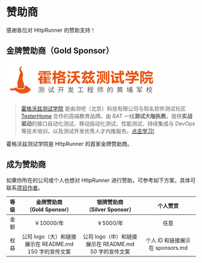 # 赞助商

感谢各位对 HttpRunner 的赞助支持！

## 金牌赞助商（Gold Sponsor）

[<img src="./assets/hogwarts.png" alt="霍格沃兹测试学院" width="400">](https://testing-studio.com)

> [霍格沃兹测试学院](https://testing-studio.com) 是由测吧（北京）科技有限公司与知名软件测试社区 [TesterHome](https://testerhome.com/) 合作的高端教育品牌。由 BAT 一线**测试大咖执教**，提供**实战驱动**的接口自动化测试、移动自动化测试、性能测试、持续集成与 DevOps 等技术培训，以及测试开发优秀人才内推服务。[点击学习!](https://ke.qq.com/course/348893?flowToken=1014523)

霍格沃兹测试学院是 HttpRunner 的首家金牌赞助商。 

## 成为赞助商

如果你所在的公司或个人也想对 HttpRunner 进行赞助，可参考如下方案，具体可联系[项目作者](mailto:mail@debugtalk.com)。

| 等级 | 金牌赞助商<br/>（Gold Sponsor） | 银牌赞助商<br/>（Silver Sponsor）| 个人赞赏 |
|:---:|:---:|:---:|:---:|
| 金额 |  ￥10000/年 | ￥5000/年 | 任意 |
| 权益 |  公司 logo（大）和链接展示在 README.md<br/>150 字的宣传文案 | 公司 logo（中）和链接展示在 README.md<br/>50 字的宣传文案| 个人 ID 和链接展示在 sponsors.md |
